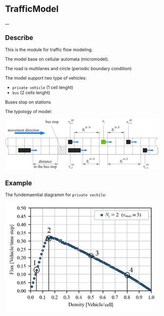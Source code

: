# TrafficModel

__
## Describe 
This is the module for traffic flow modeling.

The model base on cellular automata (micromodel).

The road is multilanes and circle (periodic boundary condition)

The model support two type of vehicles:

* `private vehicle` (1 cell lenght)
* `bus` (2 cells lenght)

Buses stop on stations

The typology of model:

![The topology](calculate/data/topology.jpg)

## Example

The fundemaential diagramm for `private vechile`:

![fundamential diagramm](calculate/data/fund.png)
